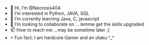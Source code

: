 - 👋 Hi, I’m @Necrosis404
- 👀 I’m interested in Python, JAVA, SQL
- 🌱 I’m currently learning Java, C, javascript
- 💞️ I’m looking to collaborate on ... lemme get the skills upgraded
- 📫 How to reach me ...may be sometime later ;)
- ⚡ Fun fact: I am hardcore Gamer and an otaku ^_^

<!---
Necrosis404/Necrosis404 is a ✨ special ✨ repository because its `README.md` (this file) appears on your GitHub profile.
You can click the Preview link to take a look at your changes.
--->
